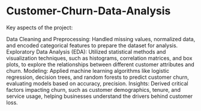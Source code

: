 # Customer-Churn-Data-Analysis

Key aspects of the project:

Data Cleaning and Preprocessing: Handled missing values, normalized data, and encoded categorical features to prepare the dataset for analysis.
Exploratory Data Analysis (EDA): Utilized statistical methods and visualization techniques, such as histograms, correlation matrices, and box plots, to explore the relationships between different customer attributes and churn.
Modeling: Applied machine learning algorithms like logistic regression, decision trees, and random forests to predict customer churn, evaluating models based on accuracy, precision.
Insights: Derived critical factors impacting churn, such as customer demographics, tenure, and service usage, helping businesses understand the drivers behind customer loss.
